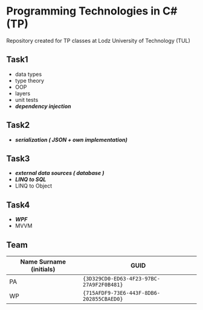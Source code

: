 # Programming Technologies in C# (TP)

Repository created for TP classes at Lodz University of Technology (TUL)

## Task1
 - data types
 - type theory
 - OOP
 - layers
 - unit tests
 - ***dependency injection***
 
## Task2
 - ***serialization ( JSON + own implementation)***
 
## Task3
 - ***external data sources ( database )***
 - ***LINQ to SQL***
 - LINQ to Object
 
## Task4
 - ***WPF***
 - MVVM

## Team

| Name Surname (initials) | GUID                                     |
| ----------------------- | ---------------------------------------- |
| PA                      | `{3D329CD0-ED63-4F23-97BC-27A9F2F0B481}` |
| WP                      | `{715AFDF9-73E6-443F-8DB6-202855CBAED0}` |
